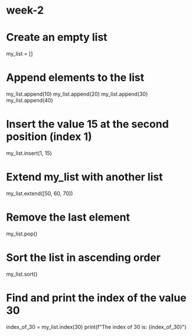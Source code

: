 # week-2
# Create an empty list
my_list = []

# Append elements to the list
my_list.append(10)
my_list.append(20)
my_list.append(30)
my_list.append(40)

# Insert the value 15 at the second position (index 1)
my_list.insert(1, 15)

# Extend my_list with another list
my_list.extend([50, 60, 70])

# Remove the last element
my_list.pop()

# Sort the list in ascending order
my_list.sort()

# Find and print the index of the value 30
index_of_30 = my_list.index(30)
print(f"The index of 30 is: {index_of_30}")
